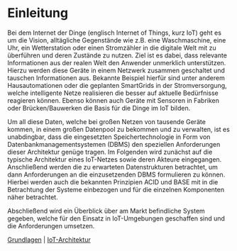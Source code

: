 # Einleitung

Bei dem Internet der Dinge (englisch Internet of Things, kurz IoT) geht es um die Vision, alltägliche Gegenstände wie z.B. eine Waschmaschine, eine Uhr, ein Wetterstation oder einen Stromzähler in die digitale Welt mit zu überführen und deren Zustände zu nutzen. Ziel ist es dabei, dass relevante Informationen aus der realen Welt den Anwender unmerklich unterstützen. Hierzu werden diese Geräte in einem Netzwerk zusammen geschaltet und tauschen Informationen aus. Bekannte Beispiel hierfür sind unter anderem Hausautomationen oder die geplanten SmartGrids in der Stromversorgung, welche intelligente Netze realisieren die besser auf aktuelle Bedürfnisse reagieren können. Ebenso können auch Geräte mit Sensoren in Fabriken oder Brücken/Bauwerken die Basis für die Dinge im IoT bilden.

Um all diese Daten, welche bei großen Netzen von tausende Geräte kommen, in einem großen Datenpool zu bekommen und zu verwalten, ist es unabdingbar, dass die eingesetzten Speichertechnologie in Form von Datenbankmanagementsystemen (DBMS) den speziellen Anforderungen dieser Architektur genüge tragen. Im Folgenden wird zunächst auf die typische Architektur eines IoT-Netzes sowie deren Akteure eingegangen. Anschließend werden die zu erwarteten Datenstrukturen betrachtet, um dann Anforderungen an die einzusetzenden DBMS formulieren zu können. Hierbei werden auch die bekannten Prinzipien ACID und BASE mit in die Betrachtung der Systeme einbezogen und für die einzelnen Komponenten näher betrachtet.

Abschließend wird ein Überblick über am Markt befindliche System gegeben, welche für den Einsatz in IoT-Umgebungen geschaffen sind und die Anforderungen umsetzen.


[Grundlagen](03_1_grundlagen.md) | [IoT-Architektur](03_3_iot-architektur.md)
